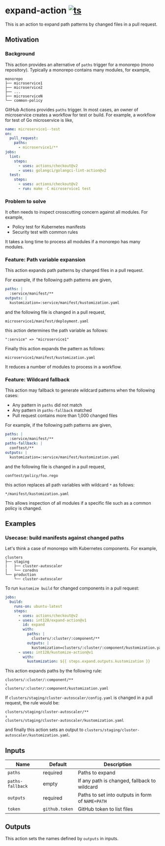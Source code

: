 # expand-action [![ts](https://github.com/int128/expand-action/actions/workflows/ts.yaml/badge.svg)](https://github.com/int128/expand-action/actions/workflows/ts.yaml)

This is an action to expand path patterns by changed files in a pull request.


## Motivation

### Background

This action provides an alternative of `paths` trigger for a monorepo (mono repository).
Typically a monorepo contains many modules, for example,

```
monorepo
├── microservice1
├── microservice2
├── ...
├── microserviceN
└── common-policy
```

GitHub Actions provides `paths` trigger.
In most cases, an owner of microservice creates a workflow for test or build.
For example, a workflow for test of Go microservice is like,

```yaml
name: microservice1--test
on:
  pull_request:
    paths:
      - microservice1/**
jobs:
  lint:
    steps:
      - uses: actions/checkout@v2
      - uses: golangci/golangci-lint-action@v2
  test:
    steps:
      - uses: actions/checkout@v2
      - run: make -C microservice1 test
```

### Problem to solve

It often needs to inspect crosscutting concern against all modules.
For example,

- Policy test for Kubernetes manifests
- Security test with common rules

It takes a long time to process all modules if a monorepo has many modules.

### Feature: Path variable expansion

This action expands path patterns by changed files in a pull request.

For example, if the following path patterns are given,

```yaml
paths: |
  :service/manifest/**
outputs: |
  kustomization=:service/manifest/kustomization.yaml
```

and the following file is changed in a pull request,

```
microservice1/manifest/deployment.yaml
```

this action determines the path variable as follows:

```
":service" => "microservice1"
```

Finally this action expands the pattern as follows:

```
microservice1/manifest/kustomization.yaml
```

It reduces a number of modules to process in a workflow.

### Feature: Wildcard fallback

This action may fallback to generate wildcard patterns when the following cases:

- Any pattern in `paths` did not match
- Any pattern in `paths-fallback` matched
- Pull request contains more than 1,000 changed files

For example, if the following path patterns are given,

```yaml
paths: |
  :service/manifest/**
paths-fallback: |
  conftest/**
outputs: |
  kustomization=:service/manifest/kustomization.yaml
```

and the following file is changed in a pull request,

```
conftest/policy/foo.rego
```

this action replaces all path variables with wildcard `*` as follows:

```
*/manifest/kustomization.yaml
```

This allows inspection of all modules if a specific file such as a common policy is changed.


## Examples

### Usecase: build manifests against changed paths

Let's think a case of monorepo with Kubernetes components.
For example,

```
clusters
├── staging
|   ├── cluster-autoscaler
|   └── coredns
└── production
    └── cluster-autoscaler
```

To run `kustomize build` for changed components in a pull request:

```yaml
jobs:
  build:
    runs-on: ubuntu-latest
    steps:
      - uses: actions/checkout@v2
      - uses: int128/expand-action@v1
        id: expand
        with:
          paths: |
            clusters/:cluster/:component/**
          outputs: |
            kustomization=clusters/:cluster/:component/kustomization.yaml
      - uses: int128/kustomize-action@v1
        with:
          kustomization: ${{ steps.expand.outputs.kustomization }}
```

This action expands paths by the following rule:

```
clusters/:cluster/:component/**
↓
clusters/:cluster/:component/kustomization.yaml
```

If `clusters/staging/cluster-autoscaler/config.yaml` is changed in a pull request, the rule would be:

```
clusters/staging/cluster-autoscaler/**
↓
clusters/staging/cluster-autoscaler/kustomization.yaml
```

and finally this action sets an output to `clusters/staging/cluster-autoscaler/kustomization.yaml`.


## Inputs

| Name | Default | Description
|------|---------|------------
| `paths` | required | Paths to expand
| `paths-fallback` | empty | If any path is changed, fallback to wildcard
| `outputs` | required | Paths to set into outputs in form of `NAME=PATH`
| `token` | `github.token` | GitHub token to list files



## Outputs

This action sets the names defined by `outputs` in inputs.
